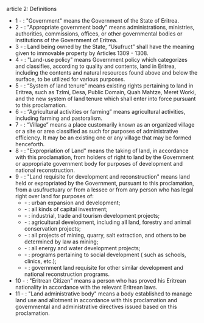 article 2: Definitions

<ul>
			<li>1 - : &quot;Government&quot; means the Government of the State of Eritrea. <ul>
			</ul></li>			<li>2 - : &quot;Appropriate government body&quot; means administrations, ministries, authorities, commissions, offices, or other governmental bodies or institutions of the Government of Eritrea. <ul>
			</ul></li>			<li>3 - : Land being owned by the State, “Usufruct” shall have the meaning given to immovable property by Articles 1309 - 1308. <ul>
			</ul></li>			<li>4 - : &quot;Land-use policy&quot; means Government policy which categorizes and classifies, according to quality and  contents, land in Eritrea, including the contents and natural resources found above and below the surface, to be utilized for various purposes.<ul>
			</ul></li>			<li>5 - : “System of land tenure” means existing rights pertaining to land in Eritrea, such as Tzlmi, Desa, Public Domain, Quah Mahtze, Meret Worki, and the new system of land tenure which shall enter into force pursuant to this proclamation.<ul>
			</ul></li>			<li>6 - : “Agricultural activities or farming” means agricultural activities, including farming and pastoralism. <ul>
			</ul></li>			<li>7 - : “Village” means a place customarily known as an organized village or a site or area classified as such for purposes of administrative efficiency. It may be an existing one or any village that may be formed henceforth.<ul>
			</ul></li>			<li>8 - : &quot;Expropriation of Land&quot; means the taking of land, in accordance with this proclamation, from holders of right to land by the Government or appropriate government body for purposes of development and national reconstruction. <ul>
			</ul></li>			<li>9 - : &quot;Land requisite for development and reconstruction&quot; means land held or expropriated by the Government, pursuant to this proclamation, from a usufructuary or from a lessee or from any person who has legal right over land for purposes of:<ul>
						<li> - : urban expansion and development;<ul>
						</ul></li>						<li> - : all kinds of capital investment;<ul>
						</ul></li>						<li> - : industrial, trade and tourism development projects;<ul>
						</ul></li>						<li> - : agricultural development, including all land, forestry and animal conservation projects;<ul>
						</ul></li>						<li> - : all projects of mining, quarry, salt extraction, and others to be determined by law as mining;<ul>
						</ul></li>						<li> - : all energy and water development projects;<ul>
						</ul></li>						<li> - : programs pertaining to social development ( such as schools, clinics, etc.);<ul>
						</ul></li>						<li> - : government land requisite for other similar development and national reconstruction programs.<ul>
						</ul></li>			</ul></li>			<li>10 - : &quot;Eritrean Citizen&quot; means a person who has proved his Eritrean nationality in accordance with the relevant Eritrean laws.<ul>
			</ul></li>			<li>11 - : &quot;Land administrative body&quot; means a body established to manage land use and allotment in accordance with this proclamation and governmental and administrative directives issued based on this proclamation.<ul>
			</ul></li></ul>